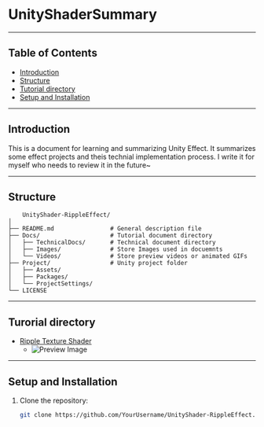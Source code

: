 # UnityShaderSummary

<!-- 中文注释：项目名称，简要描述项目内容 -->

---

## Table of Contents
<!-- 中文注释：目录，引导读者快速找到感兴趣的部分 -->
- [Introduction](#introduction)
- [Structure](#structure)
- [Tutorial directory](#turorial-directory)
- [Setup and Installation](#setup-and-installation)

---

## Introduction
<!-- 中文注释：简介，简要描述项目的目标、功能和实现背景 -->
This is a document for learning and summarizing Unity Effect. It summarizes some effect projects and theis technial implementation process.
I write it for myself who needs to review it in the future~

---

## Structure
```
    UnityShader-RippleEffect/
│
├── README.md                # General description file
├── Docs/                    # Tutorial document directory
│   ├── TechnicalDocs/       # Technical document directory
│   ├── Images/              # Store Images used in docuemnts
│   └── Videos/              # Store preview videos or animated GIFs
├── Project/                 # Unity project folder
│   ├── Assets/             
│   ├── Packages/               
│   └── ProjectSettings/    
└── LICENSE
```

---

## Turorial directory

- [Ripple Texture Shader](./Docs/TechnicalDocs/Ripple%20Texture%20Shader.md)
  - ![Preview Image](./Docs/Images/)



---
## Setup and Installation
<!-- 中文注释：安装和设置步骤，帮助用户快速运行项目 -->
1. Clone the repository:
   ```bash
   git clone https://github.com/YourUsername/UnityShader-RippleEffect.git
